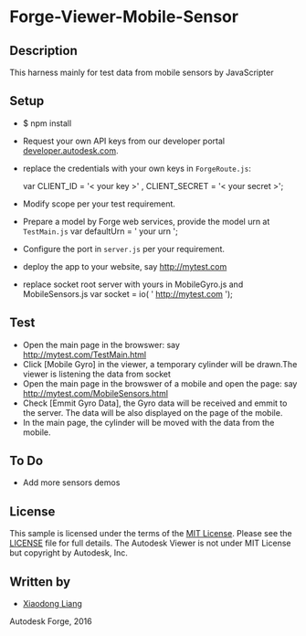 # Forge-Viewer-Mobile-Sensor

## Description

This harness mainly for test data from mobile sensors by JavaScripter

## Setup

* $ npm install
* Request your own API keys from our developer portal [developer.autodesk.com](http://developer.autodesk.com).
* replace the credentials with your own keys in `ForgeRoute.js`:

   var CLIENT_ID = '<  your key  >' , CLIENT_SECRET = '<  your secret  >';

* Modify scope per your test requirement.
* Prepare a model by Forge web services, provide the model urn at  `TestMain.js`
   var defaultUrn = ' your urn ';
* Configure the port in `server.js` per your requirement.
* deploy the app to your website, say http://mytest.com
* replace socket root server with yours in MobileGyro.js and MobileSensors.js
   var socket = io( ' http://mytest.com ');

## Test

* Open the main page in the browswer: say http://mytest.com/TestMain.html
* Click [Mobile Gyro] in the viewer, a temporary cylinder will be drawn.The viewer is listening the data from socket
* Open the main page in the browswer of a mobile and open the page: say http://mytest.com/MobileSensors.html
* Check [Emmit Gyro Data], the Gyro data will be received and emmit to the server. The data will be also displayed on the page of the mobile.
* In the main page, the  cylinder will be moved with the data from the mobile.

## To Do
* Add more sensors demos

## License

This sample is licensed under the terms of the [MIT License](http://opensource.org/licenses/MIT). Please see the [LICENSE](LICENSE) file for full details.
The Autodesk Viewer is not under MIT License but copyright by Autodesk, Inc.


## Written by

- [Xiaodong Liang](http://adndevblog.typepad.com/cloud_and_mobile/xiaodong-liang.html)

Autodesk Forge, 2016




